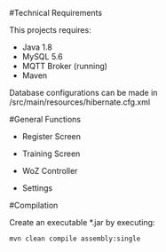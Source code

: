 #Technical Requirements

This projects requires:
- Java 1.8
- MySQL 5.6
- MQTT Broker (running)
- Maven

Database configurations can be made in
	/src/main/resources/hibernate.cfg.xml
	
	
#General Functions
- Register Screen



- Training Screen



- WoZ Controller



- Settings


#Compilation

Create an executable *.jar by executing:

	mvn clean compile assembly:single